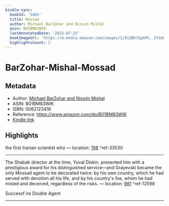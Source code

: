 ```yaml
---
kindle-sync:
  bookId: '3465'
  title: Mossad
  author: Michael BarZohar and Nissim Mishal
  asin: B01BM83WIK
  lastAnnotatedDate: '2023-07-25'
  bookImageUrl: 'https://m.media-amazon.com/images/I/81ZBh7ZgXPS._SY160.jpg'
  highlightsCount: 2
---
```

# BarZohar-Mishal-Mossad
## Metadata
* Author: [Michael BarZohar and Nissim Mishal](https://www.amazon.comundefined)
* ASIN: B01BM83WIK
* ISBN: 0062123416
* Reference: https://www.amazon.com/dp/B01BM83WIK
* [Kindle link](kindle://book?action=open&asin=B01BM83WIK)

## Highlights
the first Iranian scientist who — location: [198](kindle://book?action=open&asin=B01BM83WIK&location=198) ^ref-33530

---
The Shabak director at the time, Yuval Diskin, presented him with a prestigious award for his distinguished service—and Grayevski became the only Mossad agent to be decorated twice: by his own country, which he had served with devotion all his life, and by his country's foe, whom he had misled and deceived, regardless of the risks. — location: [981](kindle://book?action=open&asin=B01BM83WIK&location=981) ^ref-12598

Successf ire Double Agent

---
